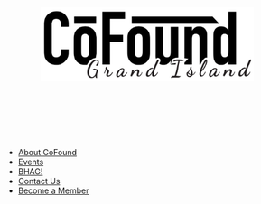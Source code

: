 <div style="text-align:center;padding-bottom:100px">
<a href="/">
<img src="_media/logo.png" style="width: 75%;">
</a>
</div>


- [About CoFound](about.md)
- [Events](events.md)
- [BHAG!](idea.md)
- [Contact Us](contact.md)
- [Become a Member](https://www.patreon.com/bePatron?u=56517045)